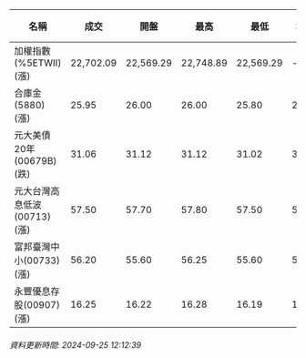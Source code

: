 | 名稱 | 成交 | 開盤 | 最高 | 最低 | 均價 | 成交金額(億) | 昨收 | 漲跌幅 | 漲跌 | 總量 | 昨量 | 振幅 |
| -------- | -------- | -------- | -------- |-------- | -------- | -------- |-------- |-------- |-------- | -------- | -------- |-------- |
|加權指數(%5ETWII) (漲)|22,702.09|22,569.29|22,748.89|22,569.29|-|3,122.37|22,431.78|1.21%|270.31|6,914,984|0|0.80%|
|合庫金(5880) (漲)|25.95|26.00|26.00|25.80|25.93|1.44|25.90|0.19%|0.05|5,538|6,170|0.77%|
|元大美債20年(00679B) (跌)|31.06|31.12|31.12|31.02|31.05|20.82|31.14|0.26%|0.08|67,024|79,421|0.32%|
|元大台灣高息低波(00713) (漲)|57.50|57.70|57.80|57.50|57.62|3.99|57.35|0.26%|0.15|6,933|7,340|0.52%|
|富邦臺灣中小(00733) (漲)|56.20|55.60|56.25|55.60|55.96|0.508|55.00|2.18%|1.20|908|1,091|1.18%|
|永豐優息存股(00907) (漲)|16.25|16.22|16.28|16.19|16.23|0.502|16.13|0.74%|0.12|3,092|2,737|0.56%|
###### 資料更新時間: 2024-09-25 12:12:39